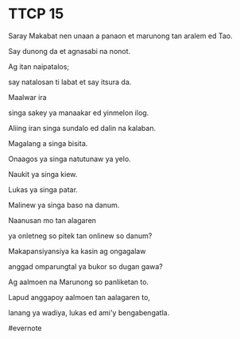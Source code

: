# TTCP 15

Saray Makabat nen unaan a panaon et marunong tan aralem ed Tao.

Say dunong da et agnasabi na nonot.

Ag itan naipatalos;

say natalosan ti labat et say itsura da.

Maalwar ira

singa sakey ya manaakar ed yinmelon ilog.

Aliing iran singa sundalo ed dalin na kalaban.

Magalang a singa bisita.

Onaagos ya singa natutunaw ya yelo.

Naukit ya singa kiew.

Lukas ya singa patar.

Malinew ya singa baso na danum.

Naanusan mo tan alagaren

ya onletneg so pitek tan onlinew so danum?

Makapansiyansiya ka kasin ag ongagalaw

anggad omparungtal ya bukor so dugan gawa?

Ag aalmoen na Marunong so panliketan to.

Lapud anggapoy aalmoen tan aalagaren to,

lanang ya wadiya, lukas ed ami'y bengabengatla.

\#evernote

